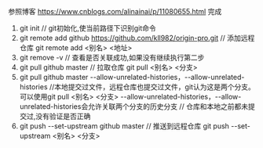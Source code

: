 参照博客 https://www.cnblogs.com/alinainai/p/11080655.html 完成

1. git init // git初始化,使当前路径下识别git命令
2. git remote add github https://github.com/kll982/origin-pro.git // 添加远程仓库  git remote add <别名> <地址>
3. git remove -v // 查看是否关联成功,如果没有继续执行第二步
4. git pull github master // 拉取仓库  git pull <别名> <分支>
5. git pull github master --allow-unrelated-histories，--allow-unrelated-histories //本地提交过文件，远程仓库也提交过文件，git认为这是两个分支。可以使用git pull <别名> <分支> --allow-unrelated-histories，--allow-unrelated-histories会允许关联两个分支的历史分支
// 仓库和本地之前都未提交过,没有验证是否正确
6. git push --set-upstream github master // 推送到远程仓库  git push --set-upstream <别名> <分支>
